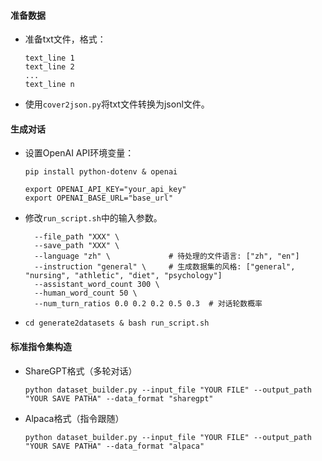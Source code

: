 #### 准备数据
* 准备txt文件，格式：
  ```
  text_line 1 
  text_line 2
  ...
  text_line n
  ```
* 使用`cover2json.py`将txt文件转换为jsonl文件。
#### 生成对话
* 设置OpenAI API环境变量：
    
    `pip install python-dotenv & openai`
    ```
    export OPENAI_API_KEY="your_api_key"
    export OPENAI_BASE_URL="base_url"
    ```
* 修改`run_script.sh`中的输入参数。
  ```
    --file_path "XXX" \  
    --save_path "XXX" \
    --language "zh" \             # 待处理的文件语言: ["zh", "en"]
    --instruction "general" \     # 生成数据集的风格: ["general", "nursing", "athletic", "diet", "psychology"]
    --assistant_word_count 300 \  
    --human_word_count 50 \       
    --num_turn_ratios 0.0 0.2 0.2 0.5 0.3  # 对话轮数概率
  ```

* `cd generate2datasets & bash run_script.sh`

#### 标准指令集构造
* ShareGPT格式（多轮对话）
  
  ```
  python dataset_builder.py --input_file "YOUR FILE" --output_path "YOUR SAVE PATHA" --data_format "sharegpt"
  ```
* Alpaca格式（指令跟随）
  ```
  python dataset_builder.py --input_file "YOUR FILE" --output_path "YOUR SAVE PATHA" --data_format "alpaca"
  ```
